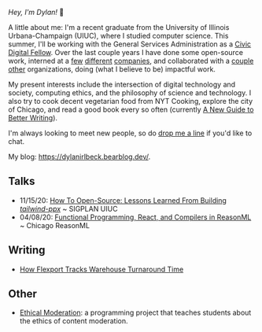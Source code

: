 _Hey, I'm Dylan!_ 👋

A little about me: I'm a recent graduate from the University of Illinois
Urbana-Champaign (UIUC), where I studied computer science. This summer, I'll be working with the General Services Administration as a [Civic Digital Fellow](https://www.codingitforward.com/civic-digital-fellowship). Over the last couple years I have done some open-source
work, interned at
a [few](https://flexport.com) [different](https://draftbit.com)
[companies](https://relativity.com), and collaborated with a [couple](https://pritzker.uchicago.edu/) [other](https://www.artic.edu/) organizations, doing (what I believe to be) impactful work.

My present interests include the intersection of digital technology and society, computing ethics, and the philosophy of science and technology.
I also try to cook decent vegetarian food from NYT Cooking, explore the
city of Chicago, and read a good book every so often (currently [A New Guide to Better Writing](https://www.goodreads.com/book/show/1390913.A_New_Guide_to_Better_Writing)).

I'm always looking to meet new people, so do [drop me a line](mailto:dylanirlbeck@gmail.com) if
you'd like to chat.

My blog: https://dylanirlbeck.bearblog.dev/.

## Talks

- 11/15/20: [How To Open-Source: Lessons Learned From Building _tailwind-ppx_](https://youtu.be/SntggdbJ_Is) ~ SIGPLAN UIUC
- 04/08/20: [Functional Programming, React, and Compilers in ReasonML](https://youtu.be/D_ybZoJKQSE)         ~ Chicago ReasonML

## Writing

- [How Flexport Tracks Warehouse Turnaround Time](https://flexport.engineering/how-flexport-tracks-warehouse-turnaround-time-3f744363c6d3)

## Other

- [Ethical Moderation](https://dylanirlbeck.github.io/ethical-moderation/): a programming project that teaches students about the ethics of content moderation.
